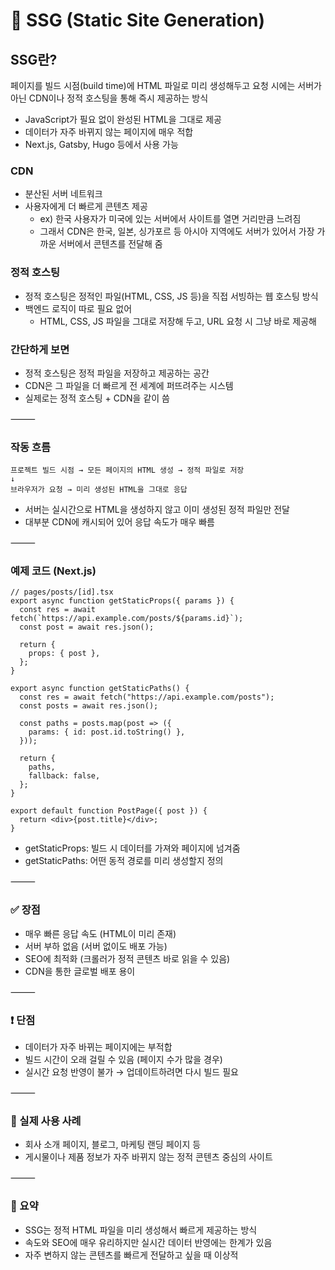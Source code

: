 # 🧱 SSG (Static Site Generation)

## SSG란?
페이지를 빌드 시점(build time)에 HTML 파일로 미리 생성해두고 요청 시에는 서버가 아닌 CDN이나 정적 호스팅을 통해 즉시 제공하는 방식
- JavaScript가 필요 없이 완성된 HTML을 그대로 제공
- 데이터가 자주 바뀌지 않는 페이지에 매우 적합
- Next.js, Gatsby, Hugo 등에서 사용 가능

### CDN
- 분산된 서버 네트워크
- 사용자에게 더 빠르게 콘텐츠 제공
  - ex) 한국 사용자가 미국에 있는 서버에서 사이트를 열면 거리만큼 느려짐
  - 그래서 CDN은 한국, 일본, 싱가포르 등 아시아 지역에도 서버가 있어서 가장 가까운 서버에서 콘텐츠를 전달해 줌
 
### 정적 호스팅
- 정적 호스팅은 정적인 파일(HTML, CSS, JS 등)을 직접 서빙하는 웹 호스팅 방식
- 백엔드 로직이 따로 필요 없어
  -	HTML, CSS, JS 파일을 그대로 저장해 두고, URL 요청 시 그냥 바로 제공해

### 간단하게 보면
- 정적 호스팅은 정적 파일을 저장하고 제공하는 공간
- CDN은 그 파일을 더 빠르게 전 세계에 퍼뜨려주는 시스템
- 실제로는 정적 호스팅 + CDN을 같이 씀

  
⸻

### 작동 흐름
```
프로젝트 빌드 시점 → 모든 페이지의 HTML 생성 → 정적 파일로 저장
↓
브라우저가 요청 → 미리 생성된 HTML을 그대로 응답
```
- 서버는 실시간으로 HTML을 생성하지 않고 이미 생성된 정적 파일만 전달
- 대부분 CDN에 캐시되어 있어 응답 속도가 매우 빠름

⸻

### 예제 코드 (Next.js)
```
// pages/posts/[id].tsx
export async function getStaticProps({ params }) {
  const res = await fetch(`https://api.example.com/posts/${params.id}`);
  const post = await res.json();

  return {
    props: { post },
  };
}

export async function getStaticPaths() {
  const res = await fetch("https://api.example.com/posts");
  const posts = await res.json();

  const paths = posts.map(post => ({
    params: { id: post.id.toString() },
  }));

  return {
    paths,
    fallback: false,
  };
}

export default function PostPage({ post }) {
  return <div>{post.title}</div>;
}
```
- getStaticProps: 빌드 시 데이터를 가져와 페이지에 넘겨줌
- getStaticPaths: 어떤 동적 경로를 미리 생성할지 정의

⸻

### ✅ 장점
- 매우 빠른 응답 속도 (HTML이 미리 존재)
- 서버 부하 없음 (서버 없이도 배포 가능)
- SEO에 최적화 (크롤러가 정적 콘텐츠 바로 읽을 수 있음)
- CDN을 통한 글로벌 배포 용이

⸻

### ❗ 단점
- 데이터가 자주 바뀌는 페이지에는 부적합
- 빌드 시간이 오래 걸릴 수 있음 (페이지 수가 많을 경우)
- 실시간 요청 반영이 불가 → 업데이트하려면 다시 빌드 필요

⸻

### 🧠 실제 사용 사례
- 회사 소개 페이지, 블로그, 마케팅 랜딩 페이지 등
- 게시물이나 제품 정보가 자주 바뀌지 않는 정적 콘텐츠 중심의 사이트

⸻

### 📝 요약
- SSG는 정적 HTML 파일을 미리 생성해서 빠르게 제공하는 방식
- 속도와 SEO에 매우 유리하지만 실시간 데이터 반영에는 한계가 있음
- 자주 변하지 않는 콘텐츠를 빠르게 전달하고 싶을 때 이상적
